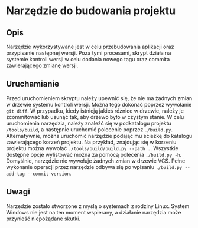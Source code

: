 # Narzędzie do budowania projektu

## Opis
Narzędzie wykorzystywane jest w celu przebudowania aplikacji oraz przypisanie następnej wersji. Poza tymi procesami, skrypt działa na systemie kontroli wersji w celu dodania nowego tagu oraz commita zawierającego zmianę wersji.

## Uruchamianie
Przed uruchomieniem skryptu należy upewnić się, że nie ma żadnych zmian w drzewie systemu kontroli wersji.
Można tego dokonać poprzez wywołanie `git diff`.
W przypadku, kiedy istnieją jakieś różnice w drzewie, należy je zcommitować lub usunąć tak, aby drzewo było w czystym stanie.
W celu uruchomienia narzędzia, należy znaleźć się w podkatalogu projektu `/tools/build`, a następnie uruchomić polecenie poprzez `./build.py`.
Alternatywnie, można uruchomić narzędzie podając mu ścieżkę do katalogu zawierającego korzeń projektu.
Na przykład, znajdując się w korzeniu projektu można wywołać `./tools/build/build.py --path .`.
Wszystkie dostępne opcje wylistować można za pomocą polecenia `./build.py -h`. 
Domyślnie, narzędzie nie wywołuje żadnych zmian w drzewie VCS.
Pełne wykonanie operacji przez narzędzie odbywa się po wpisaniu `./build.py --add-tag --commit-version`.

## Uwagi
Narzędzie zostało stworzone z myślą o systemach z rodziny Linux.
System Windows nie jest na ten moment wspierany, a działanie narzędzia może przynieść niepożądane skutki.